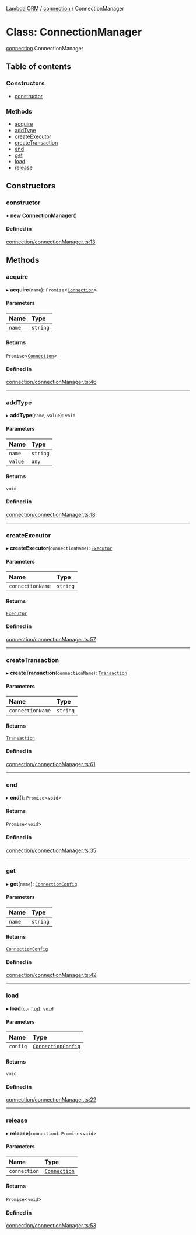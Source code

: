 [Lambda ORM](../README.md) / [connection](../modules/connection.md) / ConnectionManager

# Class: ConnectionManager

[connection](../modules/connection.md).ConnectionManager

## Table of contents

### Constructors

- [constructor](connection.ConnectionManager.md#constructor)

### Methods

- [acquire](connection.ConnectionManager.md#acquire)
- [addType](connection.ConnectionManager.md#addtype)
- [createExecutor](connection.ConnectionManager.md#createexecutor)
- [createTransaction](connection.ConnectionManager.md#createtransaction)
- [end](connection.ConnectionManager.md#end)
- [get](connection.ConnectionManager.md#get)
- [load](connection.ConnectionManager.md#load)
- [release](connection.ConnectionManager.md#release)

## Constructors

### constructor

• **new ConnectionManager**()

#### Defined in

[connection/connectionManager.ts:13](https://github.com/FlavioLionelRita/lambda-orm/blob/eec4cd3/src/orm/connection/connectionManager.ts#L13)

## Methods

### acquire

▸ **acquire**(`name`): `Promise`<[`Connection`](connection.Connection.md)\>

#### Parameters

| Name | Type |
| :------ | :------ |
| `name` | `string` |

#### Returns

`Promise`<[`Connection`](connection.Connection.md)\>

#### Defined in

[connection/connectionManager.ts:46](https://github.com/FlavioLionelRita/lambda-orm/blob/eec4cd3/src/orm/connection/connectionManager.ts#L46)

___

### addType

▸ **addType**(`name`, `value`): `void`

#### Parameters

| Name | Type |
| :------ | :------ |
| `name` | `string` |
| `value` | `any` |

#### Returns

`void`

#### Defined in

[connection/connectionManager.ts:18](https://github.com/FlavioLionelRita/lambda-orm/blob/eec4cd3/src/orm/connection/connectionManager.ts#L18)

___

### createExecutor

▸ **createExecutor**(`connectionName`): [`Executor`](connection.Executor.md)

#### Parameters

| Name | Type |
| :------ | :------ |
| `connectionName` | `string` |

#### Returns

[`Executor`](connection.Executor.md)

#### Defined in

[connection/connectionManager.ts:57](https://github.com/FlavioLionelRita/lambda-orm/blob/eec4cd3/src/orm/connection/connectionManager.ts#L57)

___

### createTransaction

▸ **createTransaction**(`connectionName`): [`Transaction`](connection.Transaction.md)

#### Parameters

| Name | Type |
| :------ | :------ |
| `connectionName` | `string` |

#### Returns

[`Transaction`](connection.Transaction.md)

#### Defined in

[connection/connectionManager.ts:61](https://github.com/FlavioLionelRita/lambda-orm/blob/eec4cd3/src/orm/connection/connectionManager.ts#L61)

___

### end

▸ **end**(): `Promise`<`void`\>

#### Returns

`Promise`<`void`\>

#### Defined in

[connection/connectionManager.ts:35](https://github.com/FlavioLionelRita/lambda-orm/blob/eec4cd3/src/orm/connection/connectionManager.ts#L35)

___

### get

▸ **get**(`name`): [`ConnectionConfig`](../interfaces/connection.ConnectionConfig.md)

#### Parameters

| Name | Type |
| :------ | :------ |
| `name` | `string` |

#### Returns

[`ConnectionConfig`](../interfaces/connection.ConnectionConfig.md)

#### Defined in

[connection/connectionManager.ts:42](https://github.com/FlavioLionelRita/lambda-orm/blob/eec4cd3/src/orm/connection/connectionManager.ts#L42)

___

### load

▸ **load**(`config`): `void`

#### Parameters

| Name | Type |
| :------ | :------ |
| `config` | [`ConnectionConfig`](../interfaces/connection.ConnectionConfig.md) |

#### Returns

`void`

#### Defined in

[connection/connectionManager.ts:22](https://github.com/FlavioLionelRita/lambda-orm/blob/eec4cd3/src/orm/connection/connectionManager.ts#L22)

___

### release

▸ **release**(`connection`): `Promise`<`void`\>

#### Parameters

| Name | Type |
| :------ | :------ |
| `connection` | [`Connection`](connection.Connection.md) |

#### Returns

`Promise`<`void`\>

#### Defined in

[connection/connectionManager.ts:53](https://github.com/FlavioLionelRita/lambda-orm/blob/eec4cd3/src/orm/connection/connectionManager.ts#L53)
